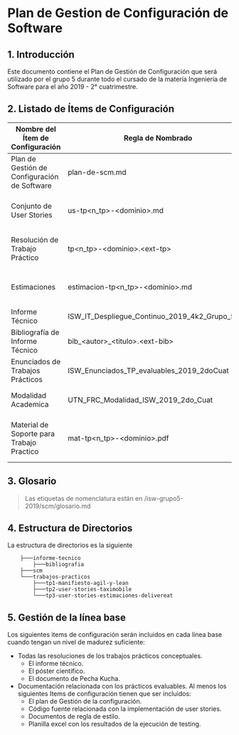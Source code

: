 # Plan de Gestion de Configuración de Software

## 1. Introducción

Este documento contiene el Plan de Gestión de Configuración que será utilizado por el grupo 5 durante todo el cursado de la matería Ingeniería de Software para el año 2019 - 2° cuatrimestre.

## 2. Listado de Ítems de Configuración

|  Nombre del Ítem de Configuración | Regla de Nombrado  | Ubicación Física  |
| ------------ | ------------ | ------------ |
| Plan de Gestión de Configuración de Software | plan-de-scm.md | /isw-grupo5-2019/scm/ |
| Conjunto de User Stories | us-tp&lt;n_tp&gt;-&lt;dominio&gt;.md | /isw-grupo5-2019/trabajos-practicos/tp&lt;n_tp&gt;-&lt;dominio&gt;/ |
| Resolución de Trabajo Práctico | tp&lt;n_tp&gt;-&lt;dominio&gt;.&lt;ext-tp&gt; | /isw-grupo5-2019/trabajos-practicos/tp&lt;n_tp&gt;-&lt;dominio&gt;/ |
| Estimaciones | estimacion-tp&lt;n_tp&gt;-&lt;dominio&gt;.md | /isw-grupo5-2019/trabajos-practicos/tp&lt;n_tp&gt;-&lt;dominio&gt;/ |
| Informe Técnico | ISW_IT_Despliegue_Continuo_2019_4k2_Grupo_5.pdf | /isw-grupo5-2019/ |informe-tecnico-despliegue-continuo-grupo5/ |
| Bibliografía de Informe Técnico | bib_&lt;autor&gt;_&lt;titulo&gt;.&lt;ext-bib&gt; | /isw-grupo5-2019/ |informe-tecnico-despliegue-continuo-grupo5/bibliografia/  |
| Enunciados de Trabajos Prácticos | ISW_Enunciados_TP_evaluables_2019_2doCuat | /isw-grupo5-2019/ |material-de-la-catedra/
| Modalidad Academica | UTN_FRC_Modalidad_ISW_2019_2do_Cuat | /isw-grupo5-2019/material-de-la-catedra/ |
| Material de Soporte para Trabajo Practico | mat-tp&lt;n_tp&gt;-&lt;dominio&gt;.pdf | /isw-grupo5-2019/trabajos-practicos/tp&lt;n_tp&gt;-&lt;dominio&gt;/material-de-soporte/ |

## 3. Glosario

> Las etiquetas de nomenclatura están en /isw-grupo5-2019/scm/glosario.md

## 4. Estructura de Directorios

La estructura de directorios es la siguiente

```isw-grupo5-2019
    ├───informe-tecnico
        ├───bibliografia
    ├───scm
    └───trabajos-practicos
        ├───tp1-manifiesto-agil-y-lean
        ├───tp2-user-stories-taximobile
        └───tp3-user-stories-estimaciones-delivereat
```

## 5. Gestión de la línea base

Los siguientes items de configuración serán incluidos en cada línea base cuando tengan un nivel de madurez suficiente:

- Todas las resoluciones de los trabajos prácticos conceptuales.
  - El informe técnico.
  - El póster científico.
  - El documento de Pecha Kucha.
- Documentación relacionada con los prácticos evaluables. Al menos los siguientes Items de configuración tienen que ser incluidos:
  - El plan de Gestión de la configuración.
  - Código fuente relacionada con la implementación de user stories.
  - Documentos de regla de estilo.
  - Planilla excel con los resultados de la ejecución de testing.
  